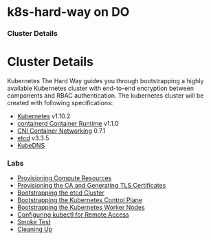 # k8s-hard-way on DO

### Cluster Details

# Cluster Details

Kubernetes The Hard Way guides you through bootstrapping a highly available Kubernetes cluster with end-to-end encryption between components and RBAC authentication. The kubernetes cluster will be created with following specifications:

* [Kubernetes](https://github.com/kubernetes/kubernetes) v1.10.2
* [containerd Container Runtime](https://github.com/containerd/containerd) v1.1.0
* [CNI Container Networking](https://github.com/containernetworking/cni) 0.7.1
* [etcd](https://github.com/coreos/etcd) v3.3.5
* [KubeDNS](https://github.com/kubernetes/dns) 



### Labs

* [Provisioning Compute Resources](00-Setup/README.md)
* [Provisioning the CA and Generating TLS Certificates](01-Create-Certificates/labs.md)
* [Bootstrapping the etcd Cluster](02-BootStrap-ETCD-Cluster-On-Master-Node/labs.md)
* [Bootstrapping the Kubernetes Control Plane](03-Bootstrap-Control-plane-Master-Node/labs.md)
* [Bootstrapping the Kubernetes Worker Nodes](04-Bootstrap-Worker-Node/labs.md)
* [Configuring kubectl for Remote Access](05-Setting-Kubeconfig-for-remote-access/labs.md)
* [Smoke Test](06-Smoke-test/labs.md)
* [Cleaning Up](00-Setup/cleanup.md)
